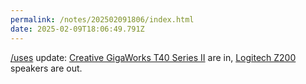 ```yaml
---
permalink: /notes/202502091806/index.html
date: 2025-02-09T18:06:49.791Z
---
```


[/uses](https://rknight.me/uses) update: [Creative GigaWorks T40 Series II](https://uk.creative.com/p/speakers/gigaworks-t40-series-ii) are in, [Logitech Z200](https://www.logitech.com/en-gb/products/speakers/z200-multimedia-stereo-speakers.980-000812.html) speakers are out.
